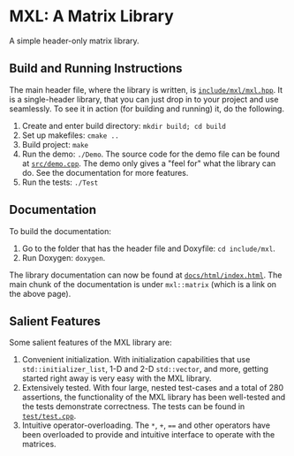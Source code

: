 # MXL: A Matrix Library

A simple header-only matrix library.

## Build and Running Instructions

The main header file, where the library is written, is
[`include/mxl/mxl.hpp`](include/mxl/mxl.hpp). It is a
single-header library, that you can just drop in to your project and use
seamlessly. To see it in action (for building and running) it, do the following.

1. Create and enter build directory: `mkdir build; cd build`
2. Set up makefiles: `cmake ..`
3. Build project: `make`
4. Run the demo: `./Demo`. The source code for the demo file can be found at
   [`src/demo.cpp`](src/demo.cpp). The demo only gives a "feel for" what the
   library can do. See the documentation for more features.
5. Run the tests: `./Test`

## Documentation

To build the documentation:

1. Go to the folder that has the header file and Doxyfile: `cd include/mxl`.
2. Run Doxygen: `doxygen`.

The library documentation can now be found at
[`docs/html/index.html`](docs/html/index.html). The main chunk of the
documentation is under `mxl::matrix` (which is a link on the above page).

## Salient Features

Some salient features of the MXL library are:

1. Convenient initialization. With initialization capabilities that use
   `std::initializer_list`, 1-D and 2-D `std::vector`, and more, getting
   started right away is very easy with the MXL library.
2. Extensively tested. With four large, nested test-cases and a total of 280
   assertions, the functionality of the MXL library has been well-tested and
   the tests demonstrate correctness. The tests can be found in
   [`test/test.cpp`](test/test.cpp).
3. Intuitive operator-overloading. The `*`, `+`, `==` and other operators have
   been overloaded to provide and intuitive interface to operate with the
   matrices.